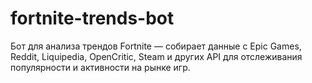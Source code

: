 # fortnite-trends-bot
Бот для анализа трендов Fortnite — собирает данные с Epic Games, Reddit, Liquipedia, OpenCritic, Steam и других API для отслеживания популярности и активности на рынке игр.
